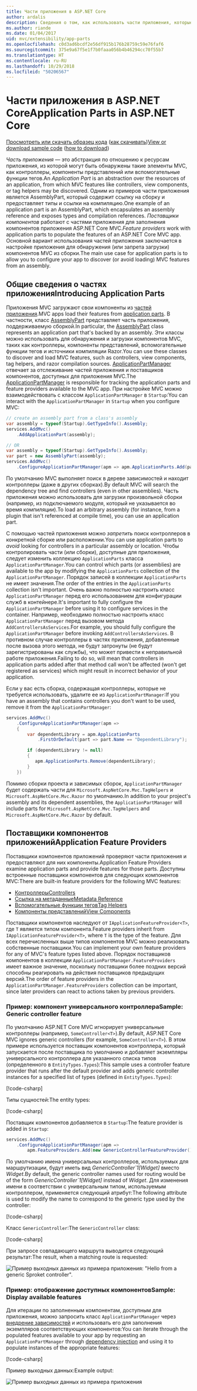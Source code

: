 ```yaml
---
title: Части приложения в ASP.NET Core
author: ardalis
description: Сведения о том, как использовать части приложения, которые являются абстракциями по отношению к ресурсам приложения, для обнаружения или запрета загрузки компонентов из сборки.
ms.author: riande
ms.date: 01/04/2017
uid: mvc/extensibility/app-parts
ms.openlocfilehash: c0d3ad6bcdf2e56df915b176b28759c59e76faf6
ms.sourcegitcommit: 375e9a67f5e1f7b0faaa056b4b46294cc70f55b7
ms.translationtype: HT
ms.contentlocale: ru-RU
ms.lasthandoff: 10/29/2018
ms.locfileid: "50206567"
---
```

# <a name="application-parts-in-aspnet-core"></a><span data-ttu-id="fc318-103">Части приложения в ASP.NET Core</span><span class="sxs-lookup"><span data-stu-id="fc318-103">Application Parts in ASP.NET Core</span></span>

<span data-ttu-id="fc318-104">[Просмотреть или скачать образец кода](https://github.com/aspnet/Docs/tree/master/aspnetcore/mvc/advanced/app-parts/sample) ([как скачивать](xref:index#how-to-download-a-sample))</span><span class="sxs-lookup"><span data-stu-id="fc318-104">[View or download sample code](https://github.com/aspnet/Docs/tree/master/aspnetcore/mvc/advanced/app-parts/sample) ([how to download](xref:index#how-to-download-a-sample))</span></span>

<span data-ttu-id="fc318-105">*Часть приложения* — это абстракция по отношению к ресурсам приложения, из которой могут быть обнаружены такие элементы MVC, как контроллеры, компоненты представлений или вспомогательные функции тегов.</span><span class="sxs-lookup"><span data-stu-id="fc318-105">An *Application Part* is an abstraction over the resources of an application, from which MVC features like controllers, view components, or tag helpers may be discovered.</span></span> <span data-ttu-id="fc318-106">Одним из примеров части приложения является AssemblyPart, который содержит ссылку на сборку и предоставляет типы и ссылки на компиляцию.</span><span class="sxs-lookup"><span data-stu-id="fc318-106">One example of an application part is an AssemblyPart, which encapsulates an assembly reference and exposes types and compilation references.</span></span> <span data-ttu-id="fc318-107">*Поставщики компонентов* работают с частями приложения для заполнения компонентов приложения ASP.NET Core MVC.</span><span class="sxs-lookup"><span data-stu-id="fc318-107">*Feature providers* work with application parts to populate the features of an ASP.NET Core MVC app.</span></span> <span data-ttu-id="fc318-108">Основной вариант использования частей приложения заключается в настройке приложения для обнаружения (или запрета загрузки) компонентов MVC из сборки.</span><span class="sxs-lookup"><span data-stu-id="fc318-108">The main use case for application parts is to allow you to configure your app to discover (or avoid loading) MVC features from an assembly.</span></span>

## <a name="introducing-application-parts"></a><span data-ttu-id="fc318-109">Общие сведения о частях приложения</span><span class="sxs-lookup"><span data-stu-id="fc318-109">Introducing Application Parts</span></span>

<span data-ttu-id="fc318-110">Приложения MVC загружают свои компоненты из [частей приложения](/dotnet/api/microsoft.aspnetcore.mvc.applicationparts.applicationpart).</span><span class="sxs-lookup"><span data-stu-id="fc318-110">MVC apps load their features from [application parts](/dotnet/api/microsoft.aspnetcore.mvc.applicationparts.applicationpart).</span></span> <span data-ttu-id="fc318-111">В частности, класс [AssemblyPart](/dotnet/api/microsoft.aspnetcore.mvc.applicationparts.assemblypart#Microsoft_AspNetCore_Mvc_ApplicationParts_AssemblyPart) представляет часть приложения, поддерживаемую сборкой.</span><span class="sxs-lookup"><span data-stu-id="fc318-111">In particular, the [AssemblyPart](/dotnet/api/microsoft.aspnetcore.mvc.applicationparts.assemblypart#Microsoft_AspNetCore_Mvc_ApplicationParts_AssemblyPart) class represents an application part that's backed by an assembly.</span></span> <span data-ttu-id="fc318-112">Эти классы можно использовать для обнаружения и загрузки компонентов MVC, таких как контроллеры, компоненты представлений, вспомогательные функции тегов и источники компиляции Razor.</span><span class="sxs-lookup"><span data-stu-id="fc318-112">You can use these classes to discover and load MVC features, such as controllers, view components, tag helpers, and razor compilation sources.</span></span> <span data-ttu-id="fc318-113">[ApplicationPartManager](/dotnet/api/microsoft.aspnetcore.mvc.applicationparts.applicationpartmanager) отвечает за отслеживание частей приложения и поставщиков компонентов, доступных для приложения MVC.</span><span class="sxs-lookup"><span data-stu-id="fc318-113">The [ApplicationPartManager](/dotnet/api/microsoft.aspnetcore.mvc.applicationparts.applicationpartmanager) is responsible for tracking the application parts and feature providers available to the MVC app.</span></span> <span data-ttu-id="fc318-114">При настройке MVC можно взаимодействовать с классом `ApplicationPartManager` в `Startup`:</span><span class="sxs-lookup"><span data-stu-id="fc318-114">You can interact with the `ApplicationPartManager` in `Startup` when you configure MVC:</span></span>

```csharp
// create an assembly part from a class's assembly
var assembly = typeof(Startup).GetTypeInfo().Assembly;
services.AddMvc()
    .AddApplicationPart(assembly);

// OR
var assembly = typeof(Startup).GetTypeInfo().Assembly;
var part = new AssemblyPart(assembly);
services.AddMvc()
    .ConfigureApplicationPartManager(apm => apm.ApplicationParts.Add(part));
```

<span data-ttu-id="fc318-115">По умолчанию MVC выполняет поиск в дереве зависимостей и находит контроллеры (даже в других сборках).</span><span class="sxs-lookup"><span data-stu-id="fc318-115">By default MVC will search the dependency tree and find controllers (even in other assemblies).</span></span> <span data-ttu-id="fc318-116">Часть приложения можно использовать для загрузки произвольной сборки (например, из подключаемого модуля, который не указывается во время компиляции).</span><span class="sxs-lookup"><span data-stu-id="fc318-116">To load an arbitrary assembly (for instance, from a plugin that isn't referenced at compile time), you can use an application part.</span></span>

<span data-ttu-id="fc318-117">С помощью частей приложения можно *запретить* поиск контроллеров в конкретной сборке или расположении.</span><span class="sxs-lookup"><span data-stu-id="fc318-117">You can use application parts to *avoid* looking for controllers in a particular assembly or location.</span></span> <span data-ttu-id="fc318-118">Чтобы контролировать части (или сборки), доступные для приложения, следует изменить коллекцию `ApplicationParts` класса `ApplicationPartManager`.</span><span class="sxs-lookup"><span data-stu-id="fc318-118">You can control which parts (or assemblies) are available to the app by modifying the `ApplicationParts` collection of the `ApplicationPartManager`.</span></span> <span data-ttu-id="fc318-119">Порядок записей в коллекции `ApplicationParts` не имеет значения.</span><span class="sxs-lookup"><span data-stu-id="fc318-119">The order of the entries in the `ApplicationParts` collection isn't important.</span></span> <span data-ttu-id="fc318-120">Очень важно полностью настроить класс `ApplicationPartManager` перед его использованием для конфигурации служб в контейнере.</span><span class="sxs-lookup"><span data-stu-id="fc318-120">It's important to fully configure the `ApplicationPartManager` before using it to configure services in the container.</span></span> <span data-ttu-id="fc318-121">Например, необходимо полностью настроить класс `ApplicationPartManager` перед вызовом метода `AddControllersAsServices`.</span><span class="sxs-lookup"><span data-stu-id="fc318-121">For example, you should fully configure the `ApplicationPartManager` before invoking `AddControllersAsServices`.</span></span> <span data-ttu-id="fc318-122">В противном случае контроллеры в частях приложения, добавленные после вызова этого метода, не будут затронуты (не будут зарегистрированы как службы), что может привести к неправильной работе приложения.</span><span class="sxs-lookup"><span data-stu-id="fc318-122">Failing to do so, will mean that controllers in application parts added after that method call won't be affected (won't get registered as services) which might result in incorrect behavior of your application.</span></span>

<span data-ttu-id="fc318-123">Если у вас есть сборка, содержащая контроллеры, которые не требуется использовать, удалите ее из `ApplicationPartManager`:</span><span class="sxs-lookup"><span data-stu-id="fc318-123">If you have an assembly that contains controllers you don't want to be used, remove it from the `ApplicationPartManager`:</span></span>

```csharp
services.AddMvc()
    .ConfigureApplicationPartManager(apm =>
    {
        var dependentLibrary = apm.ApplicationParts
            .FirstOrDefault(part => part.Name == "DependentLibrary");

        if (dependentLibrary != null)
        {
           apm.ApplicationParts.Remove(dependentLibrary);
        }
    })
```

<span data-ttu-id="fc318-124">Помимо сборки проекта и зависимых сборок, `ApplicationPartManager` будет содержать части для `Microsoft.AspNetCore.Mvc.TagHelpers` и `Microsoft.AspNetCore.Mvc.Razor` по умолчанию.</span><span class="sxs-lookup"><span data-stu-id="fc318-124">In addition to your project's assembly and its dependent assemblies, the `ApplicationPartManager` will include parts for `Microsoft.AspNetCore.Mvc.TagHelpers` and `Microsoft.AspNetCore.Mvc.Razor` by default.</span></span>

## <a name="application-feature-providers"></a><span data-ttu-id="fc318-125">Поставщики компонентов приложений</span><span class="sxs-lookup"><span data-stu-id="fc318-125">Application Feature Providers</span></span>

<span data-ttu-id="fc318-126">Поставщики компонентов приложений проверяют части приложения и предоставляют для них компоненты.</span><span class="sxs-lookup"><span data-stu-id="fc318-126">Application Feature Providers examine application parts and provide features for those parts.</span></span> <span data-ttu-id="fc318-127">Доступны встроенные поставщики компонентов для следующих компонентов MVC:</span><span class="sxs-lookup"><span data-stu-id="fc318-127">There are built-in feature providers for the following MVC features:</span></span>

* [<span data-ttu-id="fc318-128">Контроллеры</span><span class="sxs-lookup"><span data-stu-id="fc318-128">Controllers</span></span>](/dotnet/api/microsoft.aspnetcore.mvc.controllers.controllerfeatureprovider)
* [<span data-ttu-id="fc318-129">Ссылка на метаданные</span><span class="sxs-lookup"><span data-stu-id="fc318-129">Metadata Reference</span></span>](/dotnet/api/microsoft.aspnetcore.mvc.razor.compilation.metadatareferencefeatureprovider)
* [<span data-ttu-id="fc318-130">Вспомогательные функции тегов</span><span class="sxs-lookup"><span data-stu-id="fc318-130">Tag Helpers</span></span>](/dotnet/api/microsoft.aspnetcore.mvc.razor.taghelpers.taghelperfeatureprovider)
* [<span data-ttu-id="fc318-131">Компоненты представлений</span><span class="sxs-lookup"><span data-stu-id="fc318-131">View Components</span></span>](/dotnet/api/microsoft.aspnetcore.mvc.viewcomponents.viewcomponentfeatureprovider)

<span data-ttu-id="fc318-132">Поставщики компонентов наследуют от `IApplicationFeatureProvider<T>`, где `T` является типом компонента.</span><span class="sxs-lookup"><span data-stu-id="fc318-132">Feature providers inherit from `IApplicationFeatureProvider<T>`, where `T` is the type of the feature.</span></span> <span data-ttu-id="fc318-133">Для всех перечисленных выше типов компонентов MVC можно реализовать собственные поставщики.</span><span class="sxs-lookup"><span data-stu-id="fc318-133">You can implement your own feature providers for any of MVC's feature types listed above.</span></span> <span data-ttu-id="fc318-134">Порядок поставщиков компонентов в коллекции `ApplicationPartManager.FeatureProviders` имеет важное значение, поскольку поставщики более поздних версий способны реагировать на действия поставщиков предыдущих версий.</span><span class="sxs-lookup"><span data-stu-id="fc318-134">The order of feature providers in the `ApplicationPartManager.FeatureProviders` collection can be important, since later providers can react to actions taken by previous providers.</span></span>

### <a name="sample-generic-controller-feature"></a><span data-ttu-id="fc318-135">Пример: компонент универсального контроллера</span><span class="sxs-lookup"><span data-stu-id="fc318-135">Sample: Generic controller feature</span></span>

<span data-ttu-id="fc318-136">По умолчанию ASP.NET Core MVC игнорирует универсальные контроллеры (например, `SomeController<T>`).</span><span class="sxs-lookup"><span data-stu-id="fc318-136">By default, ASP.NET Core MVC ignores generic controllers (for example, `SomeController<T>`).</span></span> <span data-ttu-id="fc318-137">В этом примере используется поставщик компонентов контроллера, который запускается после поставщика по умолчанию и добавляет экземпляры универсального контроллера для указанного списка типов (определенного в `EntityTypes.Types`):</span><span class="sxs-lookup"><span data-stu-id="fc318-137">This sample uses a controller feature provider that runs after the default provider and adds generic controller instances for a specified list of types (defined in `EntityTypes.Types`):</span></span>

[!code-csharp[](./app-parts/sample/AppPartsSample/GenericControllerFeatureProvider.cs?highlight=13&range=18-36)]

<span data-ttu-id="fc318-138">Типы сущностей:</span><span class="sxs-lookup"><span data-stu-id="fc318-138">The entity types:</span></span>

[!code-csharp[](./app-parts/sample/AppPartsSample/Model/EntityTypes.cs?range=6-16)]

<span data-ttu-id="fc318-139">Поставщик компонентов добавляется в `Startup`:</span><span class="sxs-lookup"><span data-stu-id="fc318-139">The feature provider is added in `Startup`:</span></span>

```csharp
services.AddMvc()
    .ConfigureApplicationPartManager(apm => 
        apm.FeatureProviders.Add(new GenericControllerFeatureProvider()));
```

<span data-ttu-id="fc318-140">По умолчанию имена универсальных контроллеров, используемых для маршрутизации, будут иметь вид *GenericController\`1[Widget]* вместо *Widget*.</span><span class="sxs-lookup"><span data-stu-id="fc318-140">By default, the generic controller names used for routing would be of the form *GenericController\`1[Widget]* instead of *Widget*.</span></span> <span data-ttu-id="fc318-141">Для изменения имени в соответствии с универсальным типом, используемым контроллером, применяется следующий атрибут:</span><span class="sxs-lookup"><span data-stu-id="fc318-141">The following attribute is used to modify the name to correspond to the generic type used by the controller:</span></span>

[!code-csharp[](./app-parts/sample/AppPartsSample/GenericControllerNameConvention.cs)]

<span data-ttu-id="fc318-142">Класс `GenericController`:</span><span class="sxs-lookup"><span data-stu-id="fc318-142">The `GenericController` class:</span></span>

[!code-csharp[](./app-parts/sample/AppPartsSample/GenericController.cs?highlight=5-6)]

<span data-ttu-id="fc318-143">При запросе совпадающего маршрута выводится следующий результат:</span><span class="sxs-lookup"><span data-stu-id="fc318-143">The result, when a matching route is requested:</span></span>

![Пример выходных данных из примера приложения: "Hello from a generic Sproket controller".](app-parts/_static/generic-controller.png)

### <a name="sample-display-available-features"></a><span data-ttu-id="fc318-145">Пример: отображение доступных компонентов</span><span class="sxs-lookup"><span data-stu-id="fc318-145">Sample: Display available features</span></span>

<span data-ttu-id="fc318-146">Для итерации по заполненным компонентам, доступным для приложения, можно запросить класс `ApplicationPartManager` через [внедрение зависимостей](../../fundamentals/dependency-injection.md) и использовать его для заполнения экземпляров соответствующих компонентов:</span><span class="sxs-lookup"><span data-stu-id="fc318-146">You can iterate through the populated features available to your app by requesting an `ApplicationPartManager` through [dependency injection](../../fundamentals/dependency-injection.md) and using it to populate instances of the appropriate features:</span></span>

[!code-csharp[](./app-parts/sample/AppPartsSample/Controllers/FeaturesController.cs?highlight=16,25-27)]

<span data-ttu-id="fc318-147">Пример выходных данных:</span><span class="sxs-lookup"><span data-stu-id="fc318-147">Example output:</span></span>

![Пример выходных данных из примера приложения](app-parts/_static/available-features.png)
